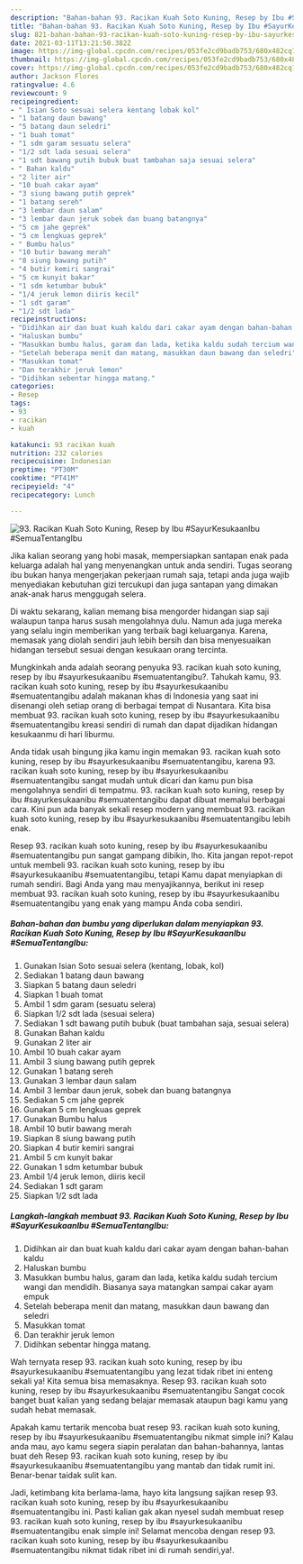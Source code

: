 ```yaml
---
description: "Bahan-bahan 93. Racikan Kuah Soto Kuning, Resep by Ibu #SayurKesukaanIbu #SemuaTentangIbu yang lezat dan Mudah Dibuat"
title: "Bahan-bahan 93. Racikan Kuah Soto Kuning, Resep by Ibu #SayurKesukaanIbu #SemuaTentangIbu yang lezat dan Mudah Dibuat"
slug: 821-bahan-bahan-93-racikan-kuah-soto-kuning-resep-by-ibu-sayurkesukaanibu-semuatentangibu-yang-lezat-dan-mudah-dibuat
date: 2021-03-11T13:21:50.382Z
image: https://img-global.cpcdn.com/recipes/053fe2cd9badb753/680x482cq70/93-racikan-kuah-soto-kuning-resep-by-ibu-sayurkesukaanibu-semuatentangibu-foto-resep-utama.jpg
thumbnail: https://img-global.cpcdn.com/recipes/053fe2cd9badb753/680x482cq70/93-racikan-kuah-soto-kuning-resep-by-ibu-sayurkesukaanibu-semuatentangibu-foto-resep-utama.jpg
cover: https://img-global.cpcdn.com/recipes/053fe2cd9badb753/680x482cq70/93-racikan-kuah-soto-kuning-resep-by-ibu-sayurkesukaanibu-semuatentangibu-foto-resep-utama.jpg
author: Jackson Flores
ratingvalue: 4.6
reviewcount: 9
recipeingredient:
- " Isian Soto sesuai selera kentang lobak kol"
- "1 batang daun bawang"
- "5 batang daun seledri"
- "1 buah tomat"
- "1 sdm garam sesuatu selera"
- "1/2 sdt lada sesuai selera"
- "1 sdt bawang putih bubuk buat tambahan saja sesuai selera"
- " Bahan kaldu"
- "2 liter air"
- "10 buah cakar ayam"
- "3 siung bawang putih geprek"
- "1 batang sereh"
- "3 lembar daun salam"
- "3 lembar daun jeruk sobek dan buang batangnya"
- "5 cm jahe geprek"
- "5 cm lengkuas geprek"
- " Bumbu halus"
- "10 butir bawang merah"
- "8 siung bawang putih"
- "4 butir kemiri sangrai"
- "5 cm kunyit bakar"
- "1 sdm ketumbar bubuk"
- "1/4 jeruk lemon diiris kecil"
- "1 sdt garam"
- "1/2 sdt lada"
recipeinstructions:
- "Didihkan air dan buat kuah kaldu dari cakar ayam dengan bahan-bahan kaldu"
- "Haluskan bumbu"
- "Masukkan bumbu halus, garam dan lada, ketika kaldu sudah tercium wangi dan mendidih. Biasanya saya matangkan sampai cakar ayam empuk"
- "Setelah beberapa menit dan matang, masukkan daun bawang dan seledri"
- "Masukkan tomat"
- "Dan terakhir jeruk lemon"
- "Didihkan sebentar hingga matang."
categories:
- Resep
tags:
- 93
- racikan
- kuah

katakunci: 93 racikan kuah 
nutrition: 232 calories
recipecuisine: Indonesian
preptime: "PT30M"
cooktime: "PT41M"
recipeyield: "4"
recipecategory: Lunch

---
```



![93. Racikan Kuah Soto Kuning, Resep by Ibu #SayurKesukaanIbu #SemuaTentangIbu](https://img-global.cpcdn.com/recipes/053fe2cd9badb753/680x482cq70/93-racikan-kuah-soto-kuning-resep-by-ibu-sayurkesukaanibu-semuatentangibu-foto-resep-utama.jpg)

Jika kalian seorang yang hobi masak, mempersiapkan santapan enak pada keluarga adalah hal yang menyenangkan untuk anda sendiri. Tugas seorang ibu bukan hanya mengerjakan pekerjaan rumah saja, tetapi anda juga wajib menyediakan kebutuhan gizi tercukupi dan juga santapan yang dimakan anak-anak harus menggugah selera.

Di waktu  sekarang, kalian memang bisa mengorder hidangan siap saji walaupun tanpa harus susah mengolahnya dulu. Namun ada juga mereka yang selalu ingin memberikan yang terbaik bagi keluarganya. Karena, memasak yang diolah sendiri jauh lebih bersih dan bisa menyesuaikan hidangan tersebut sesuai dengan kesukaan orang tercinta. 



Mungkinkah anda adalah seorang penyuka 93. racikan kuah soto kuning, resep by ibu #sayurkesukaanibu #semuatentangibu?. Tahukah kamu, 93. racikan kuah soto kuning, resep by ibu #sayurkesukaanibu #semuatentangibu adalah makanan khas di Indonesia yang saat ini disenangi oleh setiap orang di berbagai tempat di Nusantara. Kita bisa membuat 93. racikan kuah soto kuning, resep by ibu #sayurkesukaanibu #semuatentangibu kreasi sendiri di rumah dan dapat dijadikan hidangan kesukaanmu di hari liburmu.

Anda tidak usah bingung jika kamu ingin memakan 93. racikan kuah soto kuning, resep by ibu #sayurkesukaanibu #semuatentangibu, karena 93. racikan kuah soto kuning, resep by ibu #sayurkesukaanibu #semuatentangibu sangat mudah untuk dicari dan kamu pun bisa mengolahnya sendiri di tempatmu. 93. racikan kuah soto kuning, resep by ibu #sayurkesukaanibu #semuatentangibu dapat dibuat memalui berbagai cara. Kini pun ada banyak sekali resep modern yang membuat 93. racikan kuah soto kuning, resep by ibu #sayurkesukaanibu #semuatentangibu lebih enak.

Resep 93. racikan kuah soto kuning, resep by ibu #sayurkesukaanibu #semuatentangibu pun sangat gampang dibikin, lho. Kita jangan repot-repot untuk membeli 93. racikan kuah soto kuning, resep by ibu #sayurkesukaanibu #semuatentangibu, tetapi Kamu dapat menyiapkan di rumah sendiri. Bagi Anda yang mau menyajikannya, berikut ini resep membuat 93. racikan kuah soto kuning, resep by ibu #sayurkesukaanibu #semuatentangibu yang enak yang mampu Anda coba sendiri.

<!--inarticleads1-->

##### Bahan-bahan dan bumbu yang diperlukan dalam menyiapkan 93. Racikan Kuah Soto Kuning, Resep by Ibu #SayurKesukaanIbu #SemuaTentangIbu:

1. Gunakan  Isian Soto sesuai selera (kentang, lobak, kol)
1. Sediakan 1 batang daun bawang
1. Siapkan 5 batang daun seledri
1. Siapkan 1 buah tomat
1. Ambil 1 sdm garam (sesuatu selera)
1. Siapkan 1/2 sdt lada (sesuai selera)
1. Sediakan 1 sdt bawang putih bubuk (buat tambahan saja, sesuai selera)
1. Gunakan  Bahan kaldu
1. Gunakan 2 liter air
1. Ambil 10 buah cakar ayam
1. Ambil 3 siung bawang putih geprek
1. Gunakan 1 batang sereh
1. Gunakan 3 lembar daun salam
1. Ambil 3 lembar daun jeruk, sobek dan buang batangnya
1. Sediakan 5 cm jahe geprek
1. Gunakan 5 cm lengkuas geprek
1. Gunakan  Bumbu halus
1. Ambil 10 butir bawang merah
1. Siapkan 8 siung bawang putih
1. Siapkan 4 butir kemiri sangrai
1. Ambil 5 cm kunyit bakar
1. Gunakan 1 sdm ketumbar bubuk
1. Ambil 1/4 jeruk lemon, diiris kecil
1. Sediakan 1 sdt garam
1. Siapkan 1/2 sdt lada




<!--inarticleads2-->

##### Langkah-langkah membuat 93. Racikan Kuah Soto Kuning, Resep by Ibu #SayurKesukaanIbu #SemuaTentangIbu:

1. Didihkan air dan buat kuah kaldu dari cakar ayam dengan bahan-bahan kaldu
1. Haluskan bumbu
1. Masukkan bumbu halus, garam dan lada, ketika kaldu sudah tercium wangi dan mendidih. Biasanya saya matangkan sampai cakar ayam empuk
1. Setelah beberapa menit dan matang, masukkan daun bawang dan seledri
1. Masukkan tomat
1. Dan terakhir jeruk lemon
1. Didihkan sebentar hingga matang.




Wah ternyata resep 93. racikan kuah soto kuning, resep by ibu #sayurkesukaanibu #semuatentangibu yang lezat tidak ribet ini enteng sekali ya! Kita semua bisa memasaknya. Resep 93. racikan kuah soto kuning, resep by ibu #sayurkesukaanibu #semuatentangibu Sangat cocok banget buat kalian yang sedang belajar memasak ataupun bagi kamu yang sudah hebat memasak.

Apakah kamu tertarik mencoba buat resep 93. racikan kuah soto kuning, resep by ibu #sayurkesukaanibu #semuatentangibu nikmat simple ini? Kalau anda mau, ayo kamu segera siapin peralatan dan bahan-bahannya, lantas buat deh Resep 93. racikan kuah soto kuning, resep by ibu #sayurkesukaanibu #semuatentangibu yang mantab dan tidak rumit ini. Benar-benar taidak sulit kan. 

Jadi, ketimbang kita berlama-lama, hayo kita langsung sajikan resep 93. racikan kuah soto kuning, resep by ibu #sayurkesukaanibu #semuatentangibu ini. Pasti kalian gak akan nyesel sudah membuat resep 93. racikan kuah soto kuning, resep by ibu #sayurkesukaanibu #semuatentangibu enak simple ini! Selamat mencoba dengan resep 93. racikan kuah soto kuning, resep by ibu #sayurkesukaanibu #semuatentangibu nikmat tidak ribet ini di rumah sendiri,ya!.

